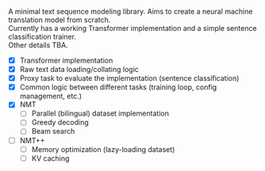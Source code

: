A minimal text sequence modeling library. Aims to create a neural machine translation model from scratch.  
Currently has a working Transformer implementation and a simple sentence classification trainer.  
Other details TBA.

- [x] Transformer implementation
- [x] Raw text data loading/collating logic
- [x] Proxy task to evaluate the implementation (sentence classification)
- [x] Common logic between different tasks (training loop, config management, etc.)
- [x] NMT
  - [ ] Parallel (bilingual) dataset implementation
  - [ ] Greedy decoding
  - [ ] Beam search
- [ ] NMT++
  - [ ] Memory optimization (lazy-loading dataset)
  - [ ] KV caching
